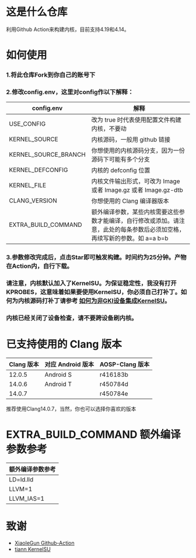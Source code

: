 # 这是什么仓库
利用Github Action来构建内核，目前支持4.19和4.14。

# 如何使用
### 1.将此仓库Fork到你自己的账号下      
### 2.修改config.env，这里对config作以下解释：
| config.env | 解释 |
| ---------- | ----------------- | 
| USE_CONFIG | 改为 true 时代表使用配置文件构建内核，不要动 |
| KERNEL_SOURCE | 内核源码，一般用 github 链接 |
| KERNEL_SOURCE_BRANCH | 你想使用的内核源码分支，因为一份源码下可能有多个分支 |
| KERNEL_DEFCONFIG | 内核的 defconfig 位置 |
| KERNEL_FILE | 内核文件输出形式，可改为 Image 或者 Image.gz 或者 Image.gz-dtb |
| CLANG_VERSION | 你想使用的 Clang 编译器版本 |
| EXTRA_BUILD_COMMAND | 额外编译参数，某些内核需要这些参数才能编译，自行修改或添加。请注意，此处的每条参数后必须加空格，再续写新的参数。如 a=a b=b  |
### 3.参数修改完成后，点击Star即可触发构建。时间约为25分钟。产物在Action内，自行下载。
### 请注意，内核默认加入了KernelSU。为保证稳定性，我没有打开KPROBES，这意味着如果要使用KernelSU，你必须自己打补丁。如何为内核源码打补丁请参考    [如何为非GKI设备集成KernelSU](https://kernelsu.org/zh_CN/guide/how-to-integrate-for-non-gki.html)。
### 内核已经关闭了设备检查，请不要跨设备刷内核。

# 已支持使用的 Clang 版本
| Clang 版本 | 对应 Android 版本 | AOSP-Clang 版本 |
| ---------- | ----------------- | --------------- |
| 12.0.5 | Android S | r416183b |
| 14.0.6 | Android T | r450784d |
| 14.0.7 | | r450784e |

推荐使用Clang14.0.7，当然，你也可以选择你喜欢的版本

# EXTRA_BUILD_COMMAND 额外编译参数参考
| 额外编译参数参考 | 
| ---------- | 
| LD=ld.lld |
| LLVM=1 |
| LLVM_IAS=1 |

# 致谢
- [XiaoleGun Github-Action](https://github.com/xiaoleGun/KernelSU_Action)
- [tiann KernelSU](https://github.com/tiann/KernelSU)
